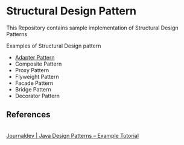 # Structural Design Pattern

This Repository contains sample implementation of Structural Design Patterns  

Examples of Structural Design pattern
 - [Adapter Pattern](https://blog.kamranali.in/adapterpattern)
 - Composite Pattern 
 - Proxy Pattern 
 - Flyweight Pattern 
 - Facade Pattern 
 - Bridge Pattern 
 - Decorator Pattern
 

## References
[]()  
[Journaldev | Java Design Patterns – Example Tutorial](https://www.journaldev.com/1827/java-design-patterns-example-tutorial)  
